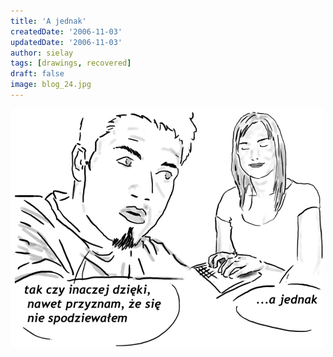 ```yaml
---
title: 'A jednak'
createdDate: '2006-11-03'
updatedDate: '2006-11-03'
author: sielay
tags: [drawings, recovered]
draft: false
image: blog_24.jpg
---
```


![](blog_24.jpg)
